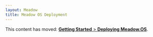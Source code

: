 ```yaml
---
layout: Meadow
title: Meadow OS Deployment
---
```


This content has moved: [**Getting Started** > **Deploying Meadow.OS**](/Meadow/Getting_Started/Deploying_Meadow%2EOS/).

